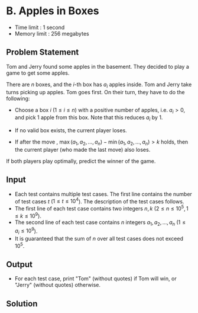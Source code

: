 # B. Apples in Boxes

- Time limit : 1 second
- Memory limit : 256 megabytes

## Problem Statement

Tom and Jerry found some apples in the basement. They decided to play a game to get some apples.

There are $n$ boxes, and the $i$-th box has $a_i$ apples inside. Tom and Jerry take turns picking up apples. Tom goes first. On their turn, they have to do the following:

- Choose a box $i$ ($1 \le i \le n$) with a positive number of apples, i.e. $a_i > 0$, and pick $1$ apple from this box. Note that this reduces $a_i$ by $1$.

- If no valid box exists, the current player loses.

- If after the move , $\max(a_1, a_2, \ldots, a_n) - \min(a_1, a_2, \ldots, a_n) > k$ holds, then the current player (who made the last move) also loses.

If both players play optimally, predict the winner of the game.

## Input

- Each test contains multiple test cases. The first line contains the number of test cases $t$ ($1 \le t \le 10^4$). The description of the test cases follows.
- The first line of each test case contains two integers $n,k$ ($2 \le n \le 10^5,1\le k \le 10^9$).
- The second line of each test case contains $n$ integers $a_1, a_2, \ldots, a_n$ ($1 \le a_i \le 10^9$).
- It is guaranteed that the sum of $n$ over all test cases does not exceed $10^5$.

## Output

- For each test case, print "Tom" (without quotes) if Tom will win, or "Jerry" (without quotes) otherwise.

## Solution

```cpp
```
